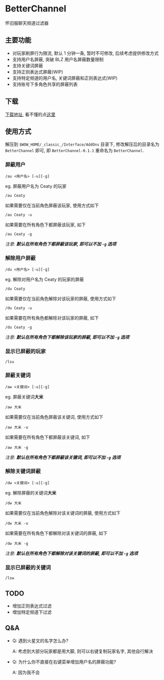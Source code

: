 # BetterChannel
怀旧服聊天频道过滤器



## 主要功能

* 对玩家刷屏行为限流, 默认 1 分钟一条, 暂时不可修改, 后续考虑提供修改方式
* 支持用户名屏蔽, 突破 BLZ 用户名屏蔽数量限制
* 支持关键词屏蔽
* 支持正则表达式屏蔽(WIP)
* 支持特定频道的用户名, 关键词屏蔽和正则表达式(WIP)
* 支持账号下多角色共享的屏蔽列表



## 下载

[下载地址](https://github.com/ta7sudan/BetterChannel/releases), 看不懂的点[这里](https://codeload.github.com/ta7sudan/BetterChannel/zip/v0.1.1)



## 使用方式

解压到 `$WOW_HOME/_classic_/Interface/AddOns` 目录下, 修改解压后的目录名为 `BetterChannel` 即可, 即 `BetterChannel-0.1.1` 重命名为 `BetterChannel`.



### 屏蔽用户

```
/au <用户名> [-u][-g]
```

eg. 屏蔽用户名为 Ceaty 的玩家

```
/au Ceaty
```

如果需要仅在当前角色屏蔽该玩家, 使用方式如下

```
/au Ceaty -u
```

如果需要在所有角色下都屏蔽该玩家, 如下

```
/au Ceaty -g
```

*注意: **默认在所有角色下都屏蔽该玩家, 即可以不加 `-g` 选项***



### 解除用户屏蔽

```
/du <用户名> [-u][-g]
```

eg. 解除对用户名为 Ceaty 的玩家的屏蔽

```
/du Ceaty
```

如果需要仅在当前角色解除对该玩家的屏蔽, 使用方式如下

```
/du Ceaty -u
```

如果需要在所有角色都解除对该玩家的屏蔽, 如下

```
/du Ceaty -g
```

*注意: **默认在所有角色下都解除该玩家的屏蔽, 即可以不加 `-g` 选项***



### 显示已屏蔽的玩家

```
/lsu
```



### 屏蔽关键词

```
/aw <关键词> [-u][-g]
```

eg. 屏蔽关键词**大米**

```
/aw 大米
```

如果需要仅在当前角色屏蔽该关键词, 使用方式如下

```
/aw 大米 -u
```

如果需要在所有角色下都屏蔽该关键词, 如下

```
/aw 大米 -g
```

*注意: **默认在所有角色下都屏蔽该关键词, 即可以不加 `-g` 选项***



### 解除关键词屏蔽

```
/dw <关键词> [-u][-g]
```

eg. 解除屏蔽的关键词**大米**

```
/dw 大米
```

如果需要仅在当前角色解除对该关键词的屏蔽, 使用方式如下

```
/dw 大米 -u
```

如果需要在所有角色下都解除对该关键词的屏蔽, 如下

```
/dw 大米 -g
```

*注意: **默认在所有角色下都解除对该关键词的屏蔽, 即可以不加 `-g` 选项***



### 显示已屏蔽的关键词

```
/lsw
```



## TODO

* 增加正则表达式过滤
* 增加特定频道下过滤



## Q&A

* Q: 遇到火星文的名字怎么办?

  A: 考虑到大部分玩家都是用大脚, 则可以右键复制玩家名字, 其他自行解决

* Q: 为什么你不直接在右键菜单增加用户名的屏蔽功能?

  A: 因为我不会